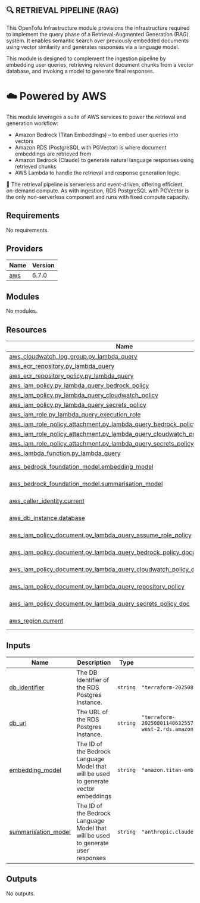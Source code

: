 ## 🔍 RETRIEVAL PIPELINE (RAG)

This OpenTofu Infrastructure module provisions the infrastructure required to implement the query phase of a Retrieval-Augmented Generation (RAG) system. It enables semantic search over previously embedded documents using vector similarity and generates responses via a language model.

This module is designed to complement the ingestion pipeline by embedding user queries, retrieving relevant document chunks from a vector database, and invoking a model to generate final responses.

# ☁️ Powered by AWS

This module leverages a suite of AWS services to power the retrieval and generation workflow:

- Amazon Bedrock (Titan Embeddings) – to embed user queries into vectors
- Amazon RDS (PostgreSQL with PGVector) is where  document embeddings are retrieved from 
- Amazon Bedrock (Claude) to generate natural language responses using retrieved chunks
- AWS Lambda to handle the retrieval and response generation logic.
    
🧠 The retrieval pipeline is serverless and event-driven, offering efficient, on-demand compute. As with ingestion, RDS PostgreSQL with PGVector is the only non-serverless component and runs with fixed compute capacity.


## Requirements

No requirements.

## Providers

| Name | Version |
|------|---------|
| <a name="provider_aws"></a> [aws](#provider\_aws) | 6.7.0 |

## Modules

No modules.

## Resources

| Name | Type |
|------|------|
| [aws_cloudwatch_log_group.py_lambda_query](https://registry.terraform.io/providers/hashicorp/aws/latest/docs/resources/cloudwatch_log_group) | resource |
| [aws_ecr_repository.py_lambda_query](https://registry.terraform.io/providers/hashicorp/aws/latest/docs/resources/ecr_repository) | resource |
| [aws_ecr_repository_policy.py_lambda_query](https://registry.terraform.io/providers/hashicorp/aws/latest/docs/resources/ecr_repository_policy) | resource |
| [aws_iam_policy.py_lambda_query_bedrock_policy](https://registry.terraform.io/providers/hashicorp/aws/latest/docs/resources/iam_policy) | resource |
| [aws_iam_policy.py_lambda_query_cloudwatch_policy](https://registry.terraform.io/providers/hashicorp/aws/latest/docs/resources/iam_policy) | resource |
| [aws_iam_policy.py_lambda_query_secrets_policy](https://registry.terraform.io/providers/hashicorp/aws/latest/docs/resources/iam_policy) | resource |
| [aws_iam_role.py_lambda_query_execution_role](https://registry.terraform.io/providers/hashicorp/aws/latest/docs/resources/iam_role) | resource |
| [aws_iam_role_policy_attachment.py_lambda_query_bedrock_policy_attachment](https://registry.terraform.io/providers/hashicorp/aws/latest/docs/resources/iam_role_policy_attachment) | resource |
| [aws_iam_role_policy_attachment.py_lambda_query_cloudwatch_policy_attachment](https://registry.terraform.io/providers/hashicorp/aws/latest/docs/resources/iam_role_policy_attachment) | resource |
| [aws_iam_role_policy_attachment.py_lambda_query_secrets_policy_attachment](https://registry.terraform.io/providers/hashicorp/aws/latest/docs/resources/iam_role_policy_attachment) | resource |
| [aws_lambda_function.py_lambda_query](https://registry.terraform.io/providers/hashicorp/aws/latest/docs/resources/lambda_function) | resource |
| [aws_bedrock_foundation_model.embedding_model](https://registry.terraform.io/providers/hashicorp/aws/latest/docs/data-sources/bedrock_foundation_model) | data source |
| [aws_bedrock_foundation_model.summarisation_model](https://registry.terraform.io/providers/hashicorp/aws/latest/docs/data-sources/bedrock_foundation_model) | data source |
| [aws_caller_identity.current](https://registry.terraform.io/providers/hashicorp/aws/latest/docs/data-sources/caller_identity) | data source |
| [aws_db_instance.database](https://registry.terraform.io/providers/hashicorp/aws/latest/docs/data-sources/db_instance) | data source |
| [aws_iam_policy_document.py_lambda_query_assume_role_policy](https://registry.terraform.io/providers/hashicorp/aws/latest/docs/data-sources/iam_policy_document) | data source |
| [aws_iam_policy_document.py_lambda_query_bedrock_policy_document](https://registry.terraform.io/providers/hashicorp/aws/latest/docs/data-sources/iam_policy_document) | data source |
| [aws_iam_policy_document.py_lambda_query_cloudwatch_policy_doc](https://registry.terraform.io/providers/hashicorp/aws/latest/docs/data-sources/iam_policy_document) | data source |
| [aws_iam_policy_document.py_lambda_query_repository_policy](https://registry.terraform.io/providers/hashicorp/aws/latest/docs/data-sources/iam_policy_document) | data source |
| [aws_iam_policy_document.py_lambda_query_secrets_policy_doc](https://registry.terraform.io/providers/hashicorp/aws/latest/docs/data-sources/iam_policy_document) | data source |
| [aws_region.current](https://registry.terraform.io/providers/hashicorp/aws/latest/docs/data-sources/region) | data source |

## Inputs

| Name | Description | Type | Default | Required |
|------|-------------|------|---------|:--------:|
| <a name="input_db_identifier"></a> [db\_identifier](#input\_db\_identifier) | The DB Identifier of the RDS Postgres Instance. | `string` | `"terraform-20250802102541446400000001"` | no |
| <a name="input_db_url"></a> [db\_url](#input\_db\_url) | The URL of the RDS Postgres Instance. | `string` | `"terraform-20250801140632557400000001.cla62wuicb6s.eu-west-2.rds.amazonaws.com:5432"` | no |
| <a name="input_embedding_model"></a> [embedding\_model](#input\_embedding\_model) | The ID of the Bedrock Language Model that will be used to generate vector embeddings | `string` | `"amazon.titan-embed-text-v2:0"` | no |
| <a name="input_summarisation_model"></a> [summarisation\_model](#input\_summarisation\_model) | The ID of the Bedrock Language Model that will be used to generate user responses | `string` | `"anthropic.claude-3-7-sonnet-20250219-v1:0"` | no |

## Outputs

No outputs.
